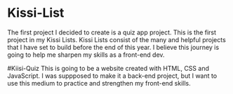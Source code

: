 # Kissi-List
  The first project I decided to create is a quiz app project. This is the first project in my Kissi Lists. Kissi Lists consist of the many and helpful projects that I have set to build before the end of this year. I believe this journey is going to help me sharpen my skills as a front-end dev.

#Kiisi-Quiz
  This is going to be a website created with HTML, CSS and JavaScript. I was suppposed to make it a back-end project, but I want to use this medium to practice and strengthen my front-end skills.
